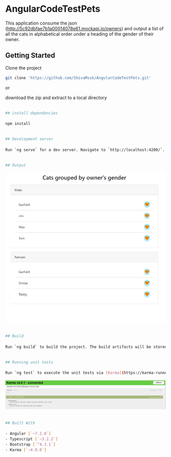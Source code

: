 # AngularCodeTestPets

This application consume the json (http://5c92dbfae7b1a00014078e61.mockapi.io/owners) and output a list of all the cats in alphabetical order under a heading of the gender of their owner.

## Getting Started

Clone the project 
```bash
git clone 'https://github.com/ShivaMssk/AngularCodeTestPets.git'
```
or

download the zip and extract to a local directory



```bash

## install dependencies 

npm install
```

```bash

## Development server

Run `ng serve` for a dev server. Navigate to `http://localhost:4200/`. The app will automatically reload if you change any of the source files.
```

```bash

## Output
```

![alt text](https://github.com/ShivaMssk/AngularCodeTestPets/blob/master/src/assets/output.PNG)

```bash

## Build

Run `ng build` to build the project. The build artifacts will be stored in the `dist/` directory. Use the `--prod` flag for a production build.
```

```bash

## Running unit tests

Run `ng test` to execute the unit tests via [Karma](https://karma-runner.github.io).
```

![alt text](https://github.com/ShivaMssk/AngularCodeTestPets/blob/master/src/assets/unitTest.PNG)

```bash

## Built With

- Angular [`~7.2.0`]
- Typescript [`~3.2.2`]
- Bootstrap [`^4.3.1`]
- Karma [`~4.0.0`]
```
